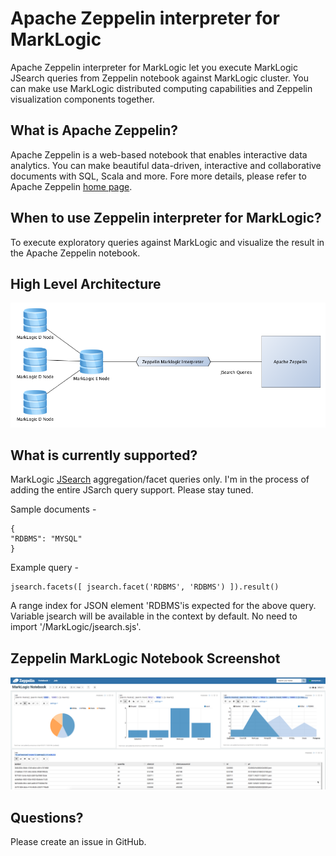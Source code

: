 # Apache Zeppelin interpreter for MarkLogic

Apache Zeppelin interpreter for MarkLogic let you execute MarkLogic JSearch queries from Zeppelin notebook against MarkLogic cluster. You can make use MarkLogic distributed computing capabilities and Zeppelin visualization components together.

## What is Apache Zeppelin?
Apache Zeppelin is a web-based notebook that enables interactive data analytics. You can make beautiful data-driven, interactive and collaborative documents with SQL, Scala and more. Fore more details, please refer to Apache Zeppelin [home page](http://zeppelin-project.org/).

## When to use Zeppelin interpreter for MarkLogic?
To execute exploratory queries against MarkLogic and visualize the result in the Apache Zeppelin notebook.

## High Level Architecture

![Apache Zeppelin interpreter for MarkLogic](zepplin-with-ml-interperter-arch.png)

## What is currently supported?
MarkLogic [JSearch](https://docs.marklogic.com/js/jsearch) aggregation/facet queries only. I'm in the process of adding the entire JSarch query support. Please stay tuned.

Sample documents - 
```
{
"RDBMS": "MYSQL"
}
```
Example query - 
```
jsearch.facets([ jsearch.facet('RDBMS', 'RDBMS') ]).result()
```
A range index for JSON element 'RDBMS'is expected for the above query. Variable jsearch will be available in the context by default. No need to import '/MarkLogic/jsearch.sjs'.

## Zeppelin MarkLogic Notebook Screenshot

![Apache Zeppelin interpreter for MarkLogic](zepplin-with-ml-interperter-1.png)

## Questions?
Please create an issue in GitHub.


